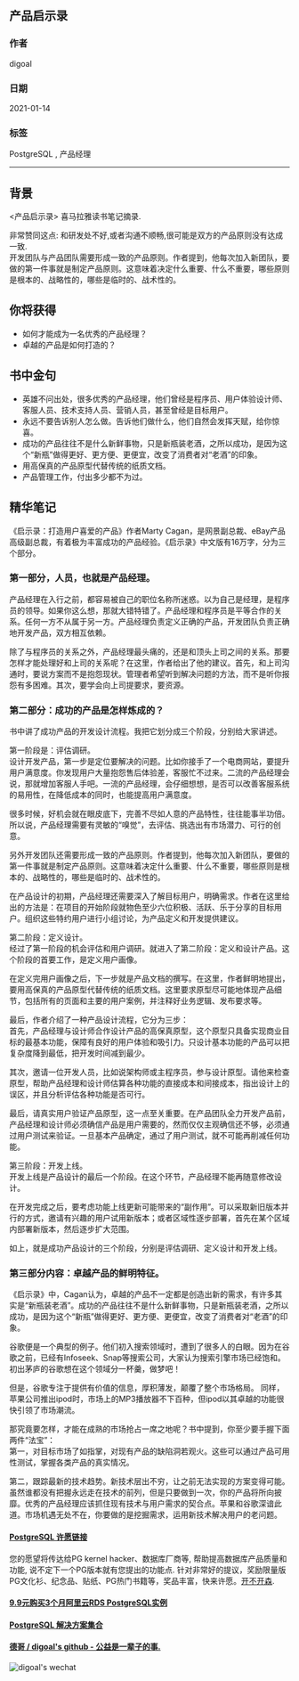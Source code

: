 ## 产品启示录   
        
### 作者        
digoal        
        
### 日期        
2021-01-14         
        
### 标签        
PostgreSQL , 产品经理      
        
----        
        
## 背景    
<产品启示录>  喜马拉雅读书笔记摘录.   
  
非常赞同这点:  和研发处不好,或者沟通不顺畅,很可能是双方的产品原则没有达成一致.    
开发团队与产品团队需要形成一致的产品原则。作者提到，他每次加入新团队，要做的第一件事就是制定产品原则。这意味着决定什么重要、什么不重要，哪些原则是根本的、战略性的，哪些是临时的、战术性的。  
  
## 你将获得   
  
- 如何才能成为一名优秀的产品经理？  
- 卓越的产品是如何打造的？  
  
## 书中金句   
  
- 英雄不问出处，很多优秀的产品经理，他们曾经是程序员、用户体验设计师、客服人员、技术支持人员、营销人员，甚至曾经是目标用户。  
- 永远不要告诉别人怎么做。告诉他们做什么，他们自然会发挥天赋，给你惊喜。  
- 成功的产品往往不是什么新鲜事物，只是新瓶装老酒，之所以成功，是因为这个“新瓶”做得更好、更方便、更便宜，改变了消费者对“老酒”的印象。  
- 用高保真的产品原型代替传统的纸质文档。  
- 产品管理工作，付出多少都不为过。  
  
## 精华笔记   
  
《启示录：打造用户喜爱的产品》作者Marty Cagan，是网景副总裁、eBay产品高级副总裁，有着极为丰富成功的产品经验。《启示录》中文版有16万字，分为三个部分。  
  
### 第一部分，人员，也就是产品经理。  
  
产品经理在入行之前，都容易被自己的职位名称所迷惑。以为自己是经理，是程序员的领导。如果你这么想，那就大错特错了。产品经理和程序员是平等合作的关系。任何一方不从属于另一方。产品经理负责定义正确的产品，开发团队负责正确地开发产品，双方相互依赖。  
  
除了与程序员的关系之外，产品经理最头痛的，还是和顶头上司之间的关系。那要怎样才能处理好和上司的关系呢？在这里，作者给出了他的建议。首先，和上司沟通时，要说方案而不是抱怨现状。管理者希望听到解决问题的方法，而不是听你报怨有多困难。其次，要学会向上司提要求，要资源。  
  
### 第二部分：成功的产品是怎样炼成的？  
  
书中讲了成功产品的开发设计流程。我把它划分成三个阶段，分别给大家讲述。  
  
第一阶段是：评估调研。  
设计开发产品，第一步是定位要解决的问题。比如你接手了一个电商网站，要提升用户满意度。你发现用户大量抱怨售后体验差，客服忙不过来。二流的产品经理会说，那就增加客服人手吧。一流的产品经理，会仔细想想，是否可以改善客服系统的易用性，在降低成本的同时，也能提高用户满意度。  
  
很多时候，好机会就在眼皮底下，完善不尽如人意的产品特性，往往能事半功倍。所以说，产品经理需要有灵敏的“嗅觉”，去评估、挑选出有市场潜力、可行的创意。  
  
另外开发团队还需要形成一致的产品原则。作者提到，他每次加入新团队，要做的第一件事就是制定产品原则。这意味着决定什么重要、什么不重要，哪些原则是根本的、战略性的，哪些是临时的、战术性的。  
  
在产品设计的初期，产品经理还需要深入了解目标用户，明确需求。作者在这里给出的方法是：在项目的开始阶段就物色至少六位积极、活跃、乐于分享的目标用户。组织这些特约用户进行小组讨论，为产品定义和开发提供建议。  
  
第二阶段：定义设计。  
经过了第一阶段的机会评估和用户调研。就进入了第二阶段：定义和设计产品。这个阶段的首要工作，是定义用户画像。  
  
在定义完用户画像之后，下一步就是产品文档的撰写。在这里，作者鲜明地提出，要用高保真的产品原型代替传统的纸质文档。这里要求原型尽可能地体现产品细节，包括所有的页面和主要的用户案例，并注释好业务逻辑、发布要求等。  
  
最后，作者介绍了一种产品设计流程，它分为三步：  
首先，产品经理与设计师合作设计产品的高保真原型，这个原型只具备实现商业目标的最基本功能，保障有良好的用户体验和吸引力。只设计基本功能的产品可以把复杂度降到最低，把开发时间减到最少。  
  
其次，邀请一位开发人员，比如说架构师或主程序员，参与设计原型。请他来检查原型，帮助产品经理和设计师估算各种功能的直接成本和间接成本，指出设计上的误区，并且分析评估各种功能是否可行。  
  
最后，请真实用户验证产品原型，这一点至关重要。在产品团队全力开发产品前，产品经理和设计师必须确信产品是用户需要的，然而仅仅主观确信还不够，必须通过用户测试来验证。一旦基本产品确定，通过了用户测试，就不可能再削减任何功能。  
  
第三阶段：开发上线。  
开发上线是产品设计的最后一个阶段。在这个环节，产品经理不能再随意修改设计。  
  
在开发完成之后，要考虑功能上线更新可能带来的“副作用”。可以采取新旧版本并行的方式，邀请有兴趣的用户试用新版本；或者区域性逐步部署，首先在某个区域内部署新版本，然后逐步扩大范围。  
  
如上，就是成功产品设计的三个阶段，分别是评估调研、定义设计和开发上线。  
  
### 第三部分内容：卓越产品的鲜明特征。  
  
《启示录》中，Cagan认为，卓越的产品不一定都是创造出新的需求，有许多其实是“新瓶装老酒”。成功的产品往往不是什么新鲜事物，只是新瓶装老酒，之所以成功，是因为这个“新瓶”做得更好、更方便、更便宜，改变了消费者对“老酒”的印象。  
  
谷歌便是一个典型的例子。他们初入搜索领域时，遭到了很多人的白眼。因为在谷歌之前，已经有Infoseek、Snap等搜索公司，大家认为搜索引擎市场已经饱和。初出茅庐的谷歌想在这个领域分一杯羹，做梦吧！  
  
但是，谷歌专注于提供有价值的信息，厚积薄发，颠覆了整个市场格局。 同样，苹果公司推出ipod时，市场上的MP3播放器不下百种，但ipod以其卓越的功能很快引领了市场潮流。  
  
那究竟要怎样，才能在成熟的市场抢占一席之地呢？书中提到，你至少要手握下面两件“法宝”：  
第一，对目标市场了如指掌，对现有产品的缺陷洞若观火。这些可以通过产品可用性测试，掌握各类产品的真实情况。  
  
第二，跟踪最新的技术趋势。新技术层出不穷，让之前无法实现的方案变得可能。虽然谁都没有把握永远走在技术的前列，但是只要做到一次，你的产品将所向披靡。优秀的产品经理应该抓住现有技术与用户需求的契合点。苹果和谷歌深谙此道。市场机遇无处不在，你要做的是挖掘需求，运用新技术解决用户的老问题。  
  
  
#### [PostgreSQL 许愿链接](https://github.com/digoal/blog/issues/76 "269ac3d1c492e938c0191101c7238216")
您的愿望将传达给PG kernel hacker、数据库厂商等, 帮助提高数据库产品质量和功能, 说不定下一个PG版本就有您提出的功能点. 针对非常好的提议，奖励限量版PG文化衫、纪念品、贴纸、PG热门书籍等，奖品丰富，快来许愿。[开不开森](https://github.com/digoal/blog/issues/76 "269ac3d1c492e938c0191101c7238216").  
  
  
#### [9.9元购买3个月阿里云RDS PostgreSQL实例](https://www.aliyun.com/database/postgresqlactivity "57258f76c37864c6e6d23383d05714ea")
  
  
#### [PostgreSQL 解决方案集合](https://yq.aliyun.com/topic/118 "40cff096e9ed7122c512b35d8561d9c8")
  
  
#### [德哥 / digoal's github - 公益是一辈子的事.](https://github.com/digoal/blog/blob/master/README.md "22709685feb7cab07d30f30387f0a9ae")
  
  
![digoal's wechat](../pic/digoal_weixin.jpg "f7ad92eeba24523fd47a6e1a0e691b59")
  
